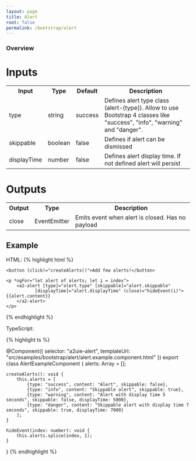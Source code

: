 ```yaml
---
layout: page
title: Alert
root: false
permalink: /bootstrap/alert
---
```


### Overview

# Inputs

<table>
    <tr>
        <th>Input</th>
        <th>Type</th>
        <th>Default</th>
        <th>Description</th>
    </tr>
    <tr>
        <td>type</td>
        <td>string</td>
        <td>success</td>
        <td>Defines alert type class (alert-{type}). Allow to use Bootstrap 4 classes like "success", "info", "warning" and "danger".</td>
    </tr>
    <tr>
        <td>skippable</td>
        <td>boolean</td>
        <td>false</td>
        <td>Defines if alert can be dismissed</td>
    </tr>
    <tr>
        <td>displayTime</td>
        <td>number</td>
        <td>false</td>
        <td>Defines alert display time. If not defined alert will persist</td>
    </tr>
</table>

# Outputs

<table>
    <tr>
        <th>Output</th>
        <th>Type</th>
        <th>Description</th>
    </tr>
    <tr>
        <td>close</td>
        <td>EventEmitter</td>
        <td>Emits event when alert is closed. Has no payload</td>
    </tr>
</table>

## Example

HTML:
{% highlight html %}

    <button (click)="createAlerts()">Add few alerts!</button>

    <p *ngFor="let alert of alerts; let i = index">
        <a2-alert [type]="alert.type" [skippable]="alert.skippable"
               [displayTime]="alert.displayTime" (close)="hideEvent(i)">{{alert.content}}
        </a2-alert>
    </p>

{% endhighlight %}

TypeScript:

{% highlight ts %}

@Component({
    selector: "a2uie-alert",
    templateUrl: "src/examples/bootstrap/alert/alert.example.component.html"
})
export class AlertExampleComponent {
    alerts: Array<any> = [];

    createAlerts(): void {
        this.alerts = [
            {type: "success", content: "Alert", skippable: false},
            {type: "info", content: "Skippable alert", skippable: true},
            {type: "warning", content: "Alert with display time 5 seconds", skippable: false, displayTime: 5000},
            {type: "danger", content: "Skippable alert with display time 7 seconds", skippable: true, displayTime: 7000}
        ];
    }

    hideEvent(index: number): void {
        this.alerts.splice(index, 1);
    }
}
{% endhighlight %}
